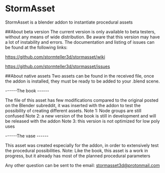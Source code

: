 # StormAsset
StormAsset is a blender addon to instantiate procedural assets

##About beta version
The current version is only available to beta testers, without any means of wide distribution.
Be aware that this version may have a lot of instability and errors.
The documentation and listing of issues can be found at the following links:

https://github.com/stormteller3d/stormasset/wiki

https://github.com/stormteller3d/stormasset/issues

##About native assets
Two assets can be found in the received file, once the addon is installed, they must be ready to be added to your .blend scene.

------The book ------

The file of this asset has few modifications compared to the original posted on the Blender subreddit, it was inserted with the addon to test the possibility of creating different assets.
Note 1: Node groups are still confused
Note 2: a new version of the book is still in development and will be released with the addon
Note 3: this version is not optimized for low poly uses

------The vase ------

This asset was created especially for the addon, in order to extensively test the procedural possibilities.
Note: Like the book, this asset is a work in progress, but it already has most of the planned procedural parameters

Any other question can be sent to the email:
stormasset3d@protonmail.com
